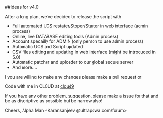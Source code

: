 ##Ideas for v4.0

After a long plan, we've decided to release the script with 

* Full automated UCS restater/Stoper/Starter in web interface (admin process)
* Online, live DATABASE editing tools (Admin process)
* Account specailly for ADMIN (only person to use admin process)
* Automatic UCS and Script updated
* CSV files editing and updating in web interface (might be introduced in 5.0)
* Automatic patcher and uploader to our global secure server
* And more....

I you are willing to make any changes please make a pull request or

Code with me in CLOUD at [cloud9](https://ide.c9.io/karansanjeev/smartstats "come on, click it")

If you have any other problem, suggestion, please make a issue for that and be as discriptive as possible but be narrow also!

Cheers,
Alpha Man <Karansanjeev @ultrapowa.com/forum>
